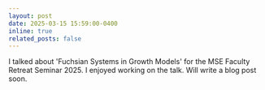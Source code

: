```yaml
---
layout: post
date: 2025-03-15 15:59:00-0400
inline: true
related_posts: false
---
```


I talked about 'Fuchsian Systems in Growth Models' for the MSE Faculty Retreat Seminar 2025. I enjoyed working on the talk. Will write a blog post soon.
